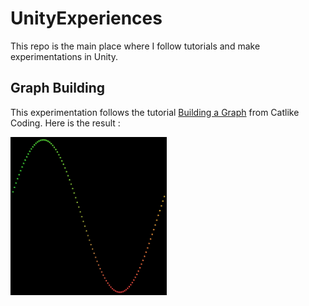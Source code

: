 # UnityExperiences

This repo is the main place where I follow tutorials and make experimentations in Unity.

## Graph Building

This experimentation follows the tutorial [Building a Graph](https://catlikecoding.com/unity/tutorials/basics/building-a-graph/) from Catlike Coding. Here is the result :  

<img src="resources/graphBuilding.png" width="250">
